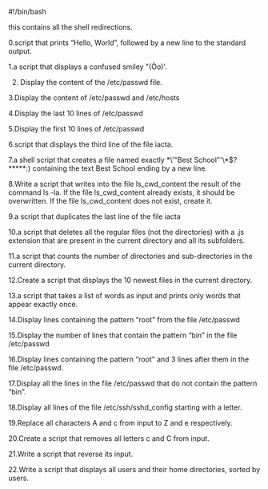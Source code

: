#!/bin/bash

this contains all the shell redirections.

0.script that prints “Hello, World”, followed by a new line to the standard output.

1.a script that displays a confused smiley "(Ôo)'.

2. Display the content of the /etc/passwd file.

3.Display the content of /etc/passwd and /etc/hosts

4.Display the last 10 lines of /etc/passwd

5.Display the first 10 lines of /etc/passwd

6.script that displays the third line of the file iacta.

7.a shell script that creates a file named exactly \*\\'"Best School"\'\\*$\?\*\*\*\*\*:) containing the text Best School ending by a new line.

8.Write a script that writes into the file ls_cwd_content the result of the command ls -la. If the file ls_cwd_content already exists, it should be overwritten. If the file ls_cwd_content does not exist, create it.

9.a script that duplicates the last line of the file iacta

10.a script that deletes all the regular files (not the directories) with a .js extension that are present in the current directory and all its subfolders.

11.a script that counts the number of directories and sub-directories in the current directory.

12.Create a script that displays the 10 newest files in the current directory.

13.a script that takes a list of words as input and prints only words that appear exactly once.

14.Display lines containing the pattern “root” from the file /etc/passwd

15.Display the number of lines that contain the pattern “bin” in the file /etc/passwd

16.Display lines containing the pattern “root” and 3 lines after them in the file /etc/passwd.

17.Display all the lines in the file /etc/passwd that do not contain the pattern “bin”.

18.Display all lines of the file /etc/ssh/sshd_config starting with a letter.

19.Replace all characters A and c from input to Z and e respectively.

20.Create a script that removes all letters c and C from input.

21.Write a script that reverse its input.

22.Write a script that displays all users and their home directories, sorted by users.
